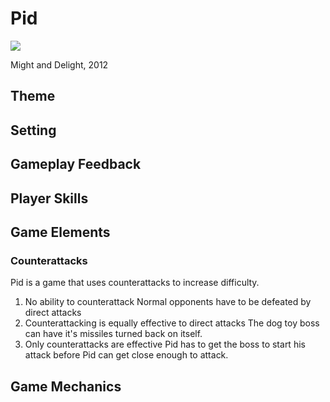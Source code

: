 # Pid
[![](http://www.pidgame.com/img/screenshots/Pid_Screenshot_attic_2.jpg)](http://www.pidgame.com/)

Might and Delight, 2012

## Theme

## Setting

## Gameplay Feedback
## Player Skills

## Game Elements
### Counterattacks
Pid is a game that uses counterattacks to increase difficulty.
1. No ability to counterattack
Normal opponents have to be defeated by direct attacks
2. Counterattacking is equally effective to direct attacks
The dog toy boss can have it's missiles turned back on itself.
3. Only counterattacks are effective
Pid has to get the boss to start his attack before Pid can get close enough to attack.



## Game Mechanics